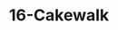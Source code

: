 ---
title: 16-Cakewalk
image: /uploads/gallery-16.jpg
image_alt-text: 'Superyacht, Cakewalk, with custom wood detailing'
work-type: superyacht
---